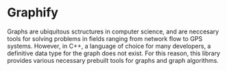 # Graphify

Graphs are ubiquitous sctructures in computer science, and are neccesary tools for solving problems in fields ranging from network flow to GPS systems.
However, in C++, a language of choice for many developers, a definitive data type for the graph does not exist. For this reason, this library provides
various necessary prebuilt tools for graphs and graph algorithms. 
